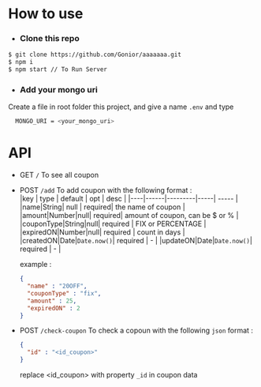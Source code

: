# How to use

- ### Clone this repo
```bash
$ git clone https://github.com/Gonior/aaaaaaa.git
$ npm i
$ npm start // To Run Server
```

- ### Add your mongo uri 
Create a file in root folder this project, and give a name `.env`
and type 
```bash
  MONGO_URI = <your_mongo_uri>
```
# API
- GET `/` To see all coupon
- POST `/add` To add coupon with the following format :  
  |key | type | default | opt | desc |
  |----|------|---------|-----| ----- | 
  |name|String| null | required| the name of coupon |
  |amount|Number|null| required| amount of coupon, can be $ or % |
  |couponType|String|null| required | FIX or PERCENTAGE |
  |expiredON|Number|null| required | count in days |
  |createdON|Date|`Date.now()`| required | - |
  |updateON|Date|`Date.now()`| required | - |
  
  example : 
  ```json
  {
    "name" : "20OFF",
    "couponType" : "fix",
    "amount" : 25,
    "expiredON" : 2
  }
  ```
- POST `/check-coupon` To check a copoun with the following `json` format :  
  ```json
  {
    "id" : "<id_coupon>"
  }
  ```
  replace <id_coupon> with property `_id` in coupon data
